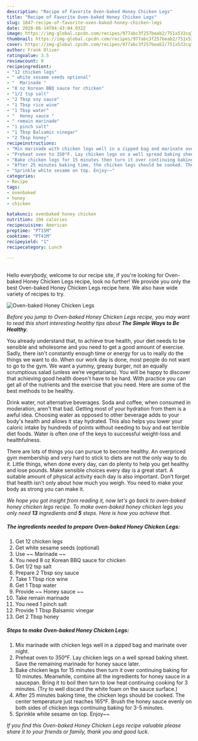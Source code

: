 ```yaml
---
description: "Recipe of Favorite Oven-baked Honey Chicken Legs"
title: "Recipe of Favorite Oven-baked Honey Chicken Legs"
slug: 1647-recipe-of-favorite-oven-baked-honey-chicken-legs
date: 2020-06-14T04:43:04.932Z
image: https://img-global.cpcdn.com/recipes/977abc3f257beab2/751x532cq70/oven-baked-honey-chicken-legs-recipe-main-photo.jpg
thumbnail: https://img-global.cpcdn.com/recipes/977abc3f257beab2/751x532cq70/oven-baked-honey-chicken-legs-recipe-main-photo.jpg
cover: https://img-global.cpcdn.com/recipes/977abc3f257beab2/751x532cq70/oven-baked-honey-chicken-legs-recipe-main-photo.jpg
author: Frank Oliver
ratingvalue: 3.5
reviewcount: 9
recipeingredient:
- "12 chicken legs"
- " white sesame seeds optional"
- "  Marinade "
- "8 oz Korean BBQ sauce for chicken"
- "1/2 tsp salt"
- "2 Tbsp soy sauce"
- "1 Tbsp rice wine"
- "1 Tbsp water"
- "  Honey sauce "
- " remain marinade"
- "1 pinch salt"
- "1 Tbsp Balsamic vinegar"
- "2 Tbsp honey"
recipeinstructions:
- "Mix marinade with chicken legs well in a zipped bag and marinate over night."
- "Preheat oven to 350°F. Lay chicken legs on a well spread baking sheet. Save the remaining marinade for honey sauce later."
- "Bake chicken legs for 15 minutes then turn it over continuing baking for 10 minutes. Meanwhile, combine all the ingredients for honey sauce in a saucepan. Bring it to boil then turn to low heat continuing cooking for 3 minutes. (Try to well discard the white foam on the sauce surface.)"
- "After 25 minutes baking time, the chicken legs should be cooked. The center temperature just reaches 165°F. Brush the honey sauce evenly on both sides of chicken legs continuing baking for 3-5 minutes."
- "Sprinkle white sesame on top. Enjoy~~"
categories:
- Recipe
tags:
- ovenbaked
- honey
- chicken

katakunci: ovenbaked honey chicken 
nutrition: 194 calories
recipecuisine: American
preptime: "PT15M"
cooktime: "PT41M"
recipeyield: "1"
recipecategory: Lunch

---
```

<br>
Hello everybody, welcome to our recipe site, if you're looking for Oven-baked Honey Chicken Legs recipe, look no further! We provide you only the best Oven-baked Honey Chicken Legs recipe here. We also have wide variety of recipes to try.
<br>


![Oven-baked Honey Chicken Legs](https://img-global.cpcdn.com/recipes/977abc3f257beab2/751x532cq70/oven-baked-honey-chicken-legs-recipe-main-photo.jpg)

<i>Before you jump to Oven-baked Honey Chicken Legs recipe, you may want to read this short interesting healthy tips about <strong>The Simple Ways to Be Healthy</strong>.</i>

You already understand that, to achieve true health, your diet needs to be sensible and wholesome and you need to get a good amount of exercise. Sadly, there isn't constantly enough time or energy for us to really do the things we want to do. When our work day is done, most people do not want to go to the gym. We want a yummy, greasy burger, not an equally scrumptious salad (unless we’re vegetarians). You will be happy to discover that achieving good health doesn't have to be hard. With practice you can get all of the nutrients and the exercise that you need. Here are some of the best methods to be healthy.

Drink water, not alternative beverages. Soda and coffee, when consumed in moderation, aren't that bad. Getting most of your hydration from them is a awful idea. Choosing water as opposed to other beverage adds to your body's health and allows it stay hydrated. This also helps you lower your caloric intake by hundreds of points without needing to buy and eat terrible diet foods. Water is often one of the keys to successful weight-loss and healthfulness.

There are lots of things you can pursue to become healthy. An overpriced gym membership and very hard to stick to diets are not the only way to do it. Little things, when done every day, can do plenty to help you get healthy and lose pounds. Make sensible choices every day is a great start. A suitable amount of physical activity each day is also important. Don't forget that health isn't only about how much you weigh. You need to make your body as strong you can make it. 


<i>We hope you got insight from reading it, now let's go back to oven-baked honey chicken legs recipe. To make oven-baked honey chicken legs you only need <strong>13</strong> ingredients and <strong>5</strong> steps. Here is how you achieve that.
</i>

##### The ingredients needed to prepare Oven-baked Honey Chicken Legs:

1. Get 12 chicken legs
1. Get  white sesame seeds (optional)
1. Use  ~~ Marinade ~~
1. You need 8 oz Korean BBQ sauce for chicken
1. Get 1/2 tsp salt
1. Prepare 2 Tbsp soy sauce
1. Take 1 Tbsp rice wine
1. Get 1 Tbsp water
1. Provide  ~~ Honey sauce ~~
1. Take  remain marinade
1. You need 1 pinch salt
1. Provide 1 Tbsp Balsamic vinegar
1. Get 2 Tbsp honey


##### Steps to make Oven-baked Honey Chicken Legs:

1. Mix marinade with chicken legs well in a zipped bag and marinate over night.
1. Preheat oven to 350°F. Lay chicken legs on a well spread baking sheet. Save the remaining marinade for honey sauce later.
1. Bake chicken legs for 15 minutes then turn it over continuing baking for 10 minutes. Meanwhile, combine all the ingredients for honey sauce in a saucepan. Bring it to boil then turn to low heat continuing cooking for 3 minutes. (Try to well discard the white foam on the sauce surface.)
1. After 25 minutes baking time, the chicken legs should be cooked. The center temperature just reaches 165°F. Brush the honey sauce evenly on both sides of chicken legs continuing baking for 3-5 minutes.
1. Sprinkle white sesame on top. Enjoy~~


<i>If you find this Oven-baked Honey Chicken Legs recipe valuable please share it to your friends or family, thank you and good luck.</i>
